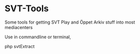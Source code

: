 # SVT-Tools
Some tools for getting SVT Play and Öppet Arkiv stuff into most mediacenters

Use in commandline or terminal,

php svtExtract
